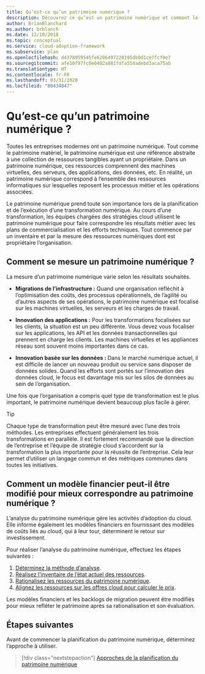 ```yaml
---
title: Qu’est-ce qu’un patrimoine numérique ?
description: Découvrez ce qu’est un patrimoine numérique et comment le mesurer, et découvrez comment mettre à jour un modèle financier pour qu’il reflète votre patrimoine numérique.
author: BrianBlanchard
ms.author: brblanch
ms.date: 12/10/2018
ms.topic: conceptual
ms.service: cloud-adoption-framework
ms.subservice: plan
ms.openlocfilehash: d4378959545fe6206497228195db0d1ce7fcf0e7
ms.sourcegitcommit: afe10f97fc0e0402a881fdfa55dadebd3aca75ab
ms.translationtype: HT
ms.contentlocale: fr-FR
ms.lasthandoff: 03/31/2020
ms.locfileid: "80434847"
---
```

<!-- markdownlint-disable MD026 -->

# <a name="what-is-a-digital-estate"></a>Qu’est-ce qu’un patrimoine numérique ?

Toutes les entreprises modernes ont un patrimoine numérique. Tout comme le patrimoine matériel, le patrimoine numérique est une référence abstraite à une collection de ressources tangibles ayant un propriétaire. Dans un patrimoine numérique, ces ressources comprennent des machines virtuelles, des serveurs, des applications, des données, etc. En réalité, un patrimoine numérique correspond à l’ensemble des ressources informatiques sur lesquelles reposent les processus métier et les opérations associées.

Le patrimoine numérique prend toute son importance lors de la planification et de l’exécution d’une transformation numérique. Au cours d’une transformation, les équipes chargées des stratégies cloud utilisent le patrimoine numérique pour faire correspondre les résultats métier avec les plans de commercialisation et les efforts techniques. Tout commence par un inventaire et par la mesure des ressources numériques dont est propriétaire l’organisation.

## <a name="how-can-a-digital-estate-be-measured"></a>Comment se mesure un patrimoine numérique ?

La mesure d’un patrimoine numérique varie selon les résultats souhaités.

- **Migrations de l’infrastructure :** Quand une organisation réfléchit à l’optimisation des coûts, des processus opérationnels, de l’agilité ou d’autres aspects de ses opérations, le patrimoine numérique est focalisé sur les machines virtuelles, les serveurs et les charges de travail.

- **Innovation des applications :** Pour les transformations focalisées sur les clients, la situation est un peu différente. Vous devez vous focaliser sur les applications, les API et les données transactionnelles qui prennent en charge les clients. Les machines virtuelles et les appliances réseau sont souvent moins importantes dans ce cas.

- **Innovation basée sur les données :** Dans le marché numérique actuel, il est difficile de lancer un nouveau produit ou service sans disposer de données solides. Quand les efforts sont portés sur l’innovation des données cloud, le focus est davantage mis sur les silos de données au sein de l’organisation.

Une fois que l’organisation a compris quel type de transformation est le plus important, le patrimoine numérique devient beaucoup plus facile à gérer.

> [!TIP]
> Chaque type de transformation peut être mesuré avec l’une des trois méthodes. Les entreprises effectuent généralement les trois transformations en parallèle. Il est fortement recommandé que la direction de l’entreprise et l’équipe de stratégie cloud s’accordent sur la transformation la plus importante pour la réussite de l’entreprise. Cela leur permet d’utiliser un langage commun et des métriques communes dans toutes les initiatives.

## <a name="how-can-a-financial-model-be-updated-to-reflect-the-digital-estate"></a>Comment un modèle financier peut-il être modifié pour mieux correspondre au patrimoine numérique ?

L’analyse du patrimoine numérique gère les activités d’adoption du cloud. Elle informe également les modèles financiers en fournissant des modèles de coûts liés au cloud, qui à leur tour, déterminent le retour sur investissement.

Pour réaliser l’analyse du patrimoine numérique, effectuez les étapes suivantes :

1. [Déterminez la méthode d’analyse](./approach.md).
1. [Réalisez l’inventaire de l’état actuel des ressources](./inventory.md).
1. [Rationalisez les ressources du patrimoine numérique](./rationalize.md).
1. [Alignez les ressources sur les offres cloud pour calculer le prix](./calculate.md).

Les modèles financiers et les backlogs de migration peuvent être modifiés pour mieux refléter le patrimoine après sa rationalisation et son évaluation.

## <a name="next-steps"></a>Étapes suivantes

Avant de commencer la planification du patrimoine numérique, déterminez l’approche à utiliser.

> [!div class="nextstepaction"]
> [Approches de la planification du patrimoine numérique](./approach.md)
